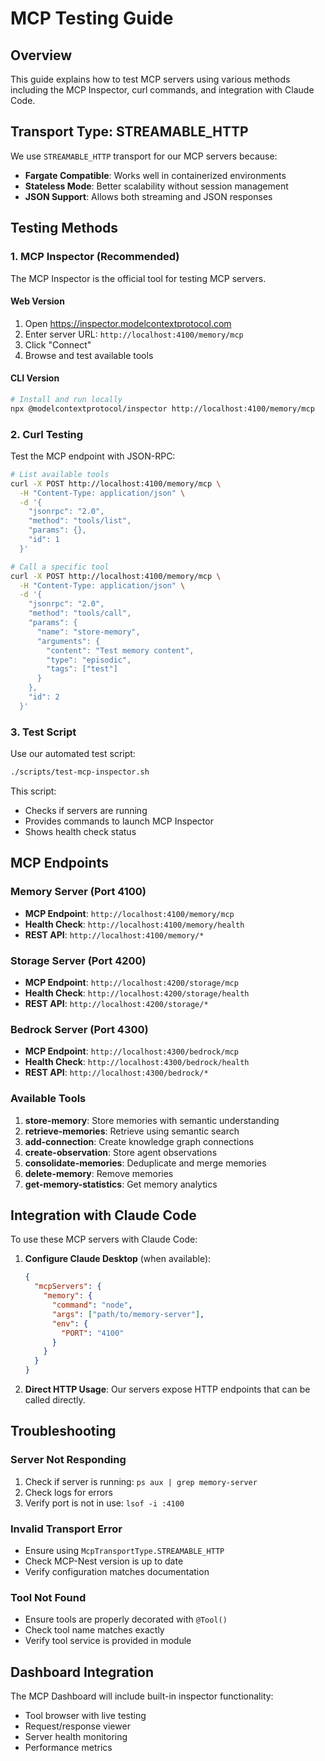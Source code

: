# MCP Testing Guide

## Overview

This guide explains how to test MCP servers using various methods including the MCP Inspector, curl commands, and integration with Claude Code.

## Transport Type: STREAMABLE_HTTP

We use `STREAMABLE_HTTP` transport for our MCP servers because:
- **Fargate Compatible**: Works well in containerized environments
- **Stateless Mode**: Better scalability without session management
- **JSON Support**: Allows both streaming and JSON responses

## Testing Methods

### 1. MCP Inspector (Recommended)

The MCP Inspector is the official tool for testing MCP servers.

#### Web Version
1. Open https://inspector.modelcontextprotocol.com
2. Enter server URL: `http://localhost:4100/memory/mcp`
3. Click "Connect"
4. Browse and test available tools

#### CLI Version
```bash
# Install and run locally
npx @modelcontextprotocol/inspector http://localhost:4100/memory/mcp
```

### 2. Curl Testing

Test the MCP endpoint with JSON-RPC:

```bash
# List available tools
curl -X POST http://localhost:4100/memory/mcp \
  -H "Content-Type: application/json" \
  -d '{
    "jsonrpc": "2.0",
    "method": "tools/list",
    "params": {},
    "id": 1
  }'

# Call a specific tool
curl -X POST http://localhost:4100/memory/mcp \
  -H "Content-Type: application/json" \
  -d '{
    "jsonrpc": "2.0",
    "method": "tools/call",
    "params": {
      "name": "store-memory",
      "arguments": {
        "content": "Test memory content",
        "type": "episodic",
        "tags": ["test"]
      }
    },
    "id": 2
  }'
```

### 3. Test Script

Use our automated test script:

```bash
./scripts/test-mcp-inspector.sh
```

This script:
- Checks if servers are running
- Provides commands to launch MCP Inspector
- Shows health check status

## MCP Endpoints

### Memory Server (Port 4100)
- **MCP Endpoint**: `http://localhost:4100/memory/mcp`
- **Health Check**: `http://localhost:4100/memory/health`
- **REST API**: `http://localhost:4100/memory/*`

### Storage Server (Port 4200)
- **MCP Endpoint**: `http://localhost:4200/storage/mcp`
- **Health Check**: `http://localhost:4200/storage/health`
- **REST API**: `http://localhost:4200/storage/*`

### Bedrock Server (Port 4300)
- **MCP Endpoint**: `http://localhost:4300/bedrock/mcp`
- **Health Check**: `http://localhost:4300/bedrock/health`
- **REST API**: `http://localhost:4300/bedrock/*`

### Available Tools
1. **store-memory**: Store memories with semantic understanding
2. **retrieve-memories**: Retrieve using semantic search
3. **add-connection**: Create knowledge graph connections
4. **create-observation**: Store agent observations
5. **consolidate-memories**: Deduplicate and merge memories
6. **delete-memory**: Remove memories
7. **get-memory-statistics**: Get memory analytics

## Integration with Claude Code

To use these MCP servers with Claude Code:

1. **Configure Claude Desktop** (when available):
   ```json
   {
     "mcpServers": {
       "memory": {
         "command": "node",
         "args": ["path/to/memory-server"],
         "env": {
           "PORT": "4100"
         }
       }
     }
   }
   ```

2. **Direct HTTP Usage**: Our servers expose HTTP endpoints that can be called directly.

## Troubleshooting

### Server Not Responding
1. Check if server is running: `ps aux | grep memory-server`
2. Check logs for errors
3. Verify port is not in use: `lsof -i :4100`

### Invalid Transport Error
- Ensure using `McpTransportType.STREAMABLE_HTTP`
- Check MCP-Nest version is up to date
- Verify configuration matches documentation

### Tool Not Found
- Ensure tools are properly decorated with `@Tool()`
- Check tool name matches exactly
- Verify tool service is provided in module

## Dashboard Integration

The MCP Dashboard will include built-in inspector functionality:
- Tool browser with live testing
- Request/response viewer
- Server health monitoring
- Performance metrics